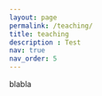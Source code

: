 ```yaml
---
layout: page
permalink: /teaching/
title: teaching
description : Test
nav: true
nav_order: 5
---
```


blabla
